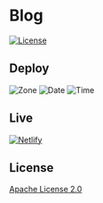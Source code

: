 # Blog

[![License](https://img.shields.io/badge/license-Apache%20License%202.0-blue)](./LICENSE)

## Deploy

![Zone](https://img.shields.io/badge/Zone-UTC%2B8-lightgrey)
![Date](https://img.shields.io/badge/Date-2020.04.16-blue)
![Time](https://img.shields.io/badge/Time-17.02.10-blue)

## Live

[![Netlify](https://img.shields.io/netlify/abb0069f-648a-4cd9-90f8-2c61429babf3)](https://blog.starudream.cn/)

## License

[Apache License 2.0](./LICENSE)

